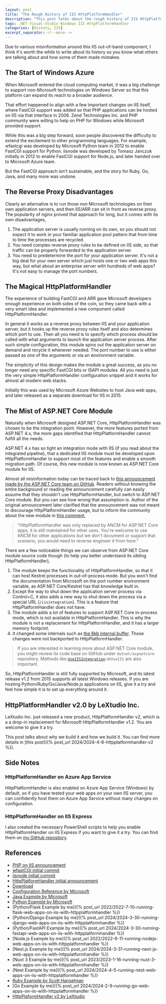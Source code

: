 ```yaml
---
layout: post
title: "The Rough History of IIS HttpPlatformHandler"
description: "This post talks about the rough history of IIS HttpPlatformHandler and the miseries around it."
tags: .NET Visual-Studio Windows IIS HttpPlatformHandler
categories: [History, IIS]
excerpt_separator: <!--more-->
---
```


Due to various misinformation around this IIS out-of-band component, I think it's worth the while to write about its history so you know what others are talking about and how some of them made mistakes.

<!--more-->

## The Start of Windows Azure

When Microsoft entered the cloud computing market, it was a big challenge to support non-Microsoft technologies on Windows Server so that this platform can expand its reach to a broader audience.

That effort happened to align with a few important changes on IIS itself, where FastCGI support was added so that PHP applications can be hosted on IIS via that interface in 2006. Zend Technologies Inc. and PHP community were willing to help on PHP for Windows while Microsoft provided support.

While this was a big step forward, soon people discovered the difficulty to extend the excitement to other programming languages. For example, wfastcgi was developed by Microsoft Python team in 2012 to enable FastCGI support for Python. iisnode was developed by Tomasz Janczuk initially in 2012 to enable FastCGI support for Node.js, and later handed over to Microsoft Azure team.

But the FastCGI approach isn't sustainable, and the story for Ruby, Go, Java, and many more was undone.

## The Reverse Proxy Disadvantages

Clearly an alternative is to run those non Microsoft technologies on their own application servers, and then IIS/ARR can sit in front as reverse proxy. The popularity of nginx proved that approach for long, but it comes with its own disadvantages,

1. The application server is usually running on its own, so you should not expect it to work in your familiar application pool pattern that from time to time the processes are recycled.
1. You need complex reverse proxy rules to be defined on IIS side, so that traffic can be properly forwarded to the application server.
1. You need to predetermine the port for your application server. It's not a big deal for your own server which just hosts one or two web apps this way, but what about an enterprise server with hundreds of web apps? It's not easy to manage the port numbers.

## The Magical HttpPlatformHandler

The experience of building FastCGI and ARR gave Microsoft developers enough experience on both sides of the coin, so they came back with a very smart idea and implemented a new component called HttpPlatformHandler.

In general it works as a reverse proxy between IIS and your application server, but it hooks up the reverse proxy rules itself and also determines which port to use. Then all you need is to specify which process should be called with what arguments to launch the application server process. After such simple configuration, this module spins out the application server on demand and recycle it whenever needed. The port number to use is either passed as one of the arguments or via an environment variable.

The simplicity of this design makes the module a great success, as you no longer need any specific FastCGI bits or ISAPI modules. All you need is just the very simple HttpPlatformHandler configuration snippet and it works for almost all modern web stacks.

Initially this was used by Microsoft Azure Websites to host Java web apps, and later released as a separate download for IIS in 2015.

## The Mist of ASP.NET Core Module

Naturally when Microsoft designed ASP.NET Core, HttpPlatformHandler was chosen to be the integration point. However, the more features ported from ASP.NET 4.x, the more gaps identified that HttpPlatformHandler cannot fulfill all the needs.

ASP.NET 4.x has so tight an integration mode with IIS (if you read about the integrated pipeline), that a dedicated IIS module must be developed upon HttpPlatformHandler to support most of the features and enable a smooth migration path. Of course, this new module is now known as ASP.NET Core module for IIS.

Almost all misinformation today can be traced back to [this announcement made by the ASP.NET Core team on GitHub](https://github.com/aspnet/IISIntegration/issues/105). Readers without knowing the entire background or reading the announcement carefully can easily assume that they shouldn't use HttpPlatformHandler, but switch to ASP.NET Core module. But you can see how wrong that assumption is. Author of the original announcement later clarified that the announcement was not meant to discourage HttpPlatformHandler usage, but to inform the community about the new module in [this comment](https://github.com/aspnet/IISIntegration/issues/1454#issuecomment-425472537),

> "HttpPlatformHandler was only replaced by ANCM for ASP.NET Core apps, it is still maintained for other uses. You're welcome to use ANCM for other applications but we don't document or support that scenario, you would need to reverse engineer it from here."

There are a few noticeable things we can observe from ASP.NET Core module source code though (to help you better understand its sibling HttpPlatformHandler),

1. The module keeps the functionality of HttpPlatformHandler, so that it can host Kestrel processes in out-of-process mode. But you won't find the documentation from Microsoft on the port number environment variable, as ASP.NET Core/Kestrel has that knowledge built in.
1. Except the way to shut down the application server process via Control+C, it also adds a new way to shut down the process via a special URL (`/iisintegration`). This is a feature that HttpPlatformHandler does not have.
1. The module adds a lot of features to support ASP.NET Core in-process mode, which is not available in HttpPlatformHandler. This is why the module is not a replacement for HttpPlatformHandler, and it has a larger memory footprint.
1. It changed some internals such as [the 8kb internal buffer](https://github.com/aspnet/IISIntegration/issues/7). Those changes were not backported to HttpPlatformHandler.

> If you are interested in learning more about ASP.NET Core module, you might review its code base on GitHub under `dotnet/aspnetcore` repository. Methods like [`UseIISIntegration`](https://learn.microsoft.com/dotnet/api/microsoft.aspnetcore.hosting.webhostbuilderiisextensions.useiisintegration) or`UseIIS` are also important.

So, HttpPlatformHandler is still fully supported by Microsoft, and its latest release v1.2 from 2015 supports all latest Windows releases. If you are hosting Python/Ruby/Go/Java/Node.js applications on IIS, give it a try and feel how simple it is to set up everything around it.

## HttpPlatformHandler v2.0 by LeXtudio Inc.

LeXtudio Inc. just released a new product, HttpPlatformHandler v2, which is a a drop-in replacement for Microsoft HttpPlatformHandler v1.2. You are welcome to give it a try.

This post talks about why we build it and how we build it. You can find more details in [this post]({% post_url 2024/2024-4-8-httpplatformhandler-v2 %}).

## Side Notes

### HttpPlatformHandler on Azure App Service
HttpPlatformHandler is also enabled on Azure App Service (Windows) by default, so if you have tested your web apps on your own IIS server, you can confidently host them on Azure App Service without many changes on configuration.

### HttpPlatformHandler on IIS Express
I also created the necessary PowerShell scripts to help you enable HttpPlatformHandler on IIS Express if you want to give it a try. You can find them on [my GitHub repository](https://github.com/lextm/iisexpress-httpplatformhandler).

## References

- [PHP on IIS announcement](https://news.microsoft.com/2006/10/31/microsoft-and-zend-technologies-announce-technical-collaboration-to-improve-interoperability-of-php-on-the-windows-server-platform/)
- [wfastCGI initial commit](https://github.com/microsoft/PTVS/commit/0b944a292442dcb7a5caaffb9e3cd7542bbf190f)
- [iisnode initial commit](https://github.com/tjanczuk/iisnode/commit/2ad22f2dbc5d9721a58c006c5fb7aef18ae6b430)
- [HttpPlatformHandler initial announcement](https://azure.microsoft.com/blog/announcing-the-release-of-the-httpplatformhandler-module-for-iis-8/)
- [Download](https://www.iis.net/downloads/microsoft/httpplatformhandler#additionalDownloads)
- [Configuration Reference by Microsoft](https://learn.microsoft.com/iis/extensions/httpplatformhandler/httpplatformhandler-configuration-reference)
- [Java Example by Microsoft](<https://learn.microsoft.com/previous-versions/azure/windows-server-azure-pack/mt125371(v=technet.10)>)
- [Python Example by Microsoft](https://learn.microsoft.com/visualstudio/python/configure-web-apps-for-iis-windows?view=vs-2022#configure-the-httpplatform-handler)
- [Python/Flask Example by me]({% post_url 2022/2022-7-10-running-flask-web-apps-on-iis-with-httpplatformhandler %})
- [Python/Django Example by me]({% post_url 2024/2024-3-30-running-django-web-apps-on-iis-with-httpplatformhandler %})
- [Python/FastAPI Example by me]({% post_url 2024/2024-3-30-running-fastapi-web-apps-on-iis-with-httpplatformhandler %})
- [Node.js Example by me]({% post_url 2022/2022-6-11-running-nodejs-web-apps-on-iis-with-httpplatformhandler %})
- [Next.js Example by me]({% post_url 2024/2024-3-31-running-next-js-web-apps-on-iis-with-httpplatformhandler %})
- [Nuxt 3 Example by me]({% post_url 2023/2023-1-16-running-nuxt-3-web-apps-on-iis-with-httpplatformhandler %})
- [Nest Example by me]({% post_url 2024/2024-4-5-running-nest-web-apps-on-iis-with-httpplatformhandler %})
- [Ruby Example by Scott Hanselman](https://www.hanselman.com/blog/announcing-running-ruby-on-rails-on-iis8-or-anything-else-really-with-the-new-httpplatformhandler)
- [Go Example by me]({% post_url 2024/2024-2-9-running-go-web-apps-on-iis-with-httpplatformhandler %})
- [HttpPlaformHandler v2 by LeXtudio](https://github.com/lextudio/httpplatformhandlerv2)
